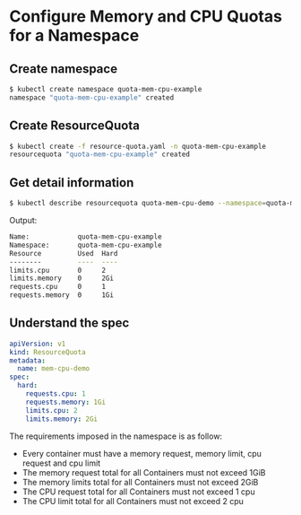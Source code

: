# Configure Memory and CPU Quotas for a Namespace


## Create namespace

```bash
$ kubectl create namespace quota-mem-cpu-example
namespace "quota-mem-cpu-example" created
```

## Create ResourceQuota

```bash
$ kubectl create -f resource-quota.yaml -n quota-mem-cpu-example
resourcequota "quota-mem-cpu-example" created
```

## Get detail information

```bash
$ kubectl describe resourcequota quota-mem-cpu-demo --namespace=quota-mem-cpu-example
```

Output:

```bash
Name:            quota-mem-cpu-example
Namespace:       quota-mem-cpu-example
Resource         Used  Hard
--------         ----  ----
limits.cpu       0     2
limits.memory    0     2Gi
requests.cpu     0     1
requests.memory  0     1Gi
```

## Understand the spec

```yaml
apiVersion: v1
kind: ResourceQuota
metadata:
  name: mem-cpu-demo
spec:
  hard:
    requests.cpu: 1
    requests.memory: 1Gi
    limits.cpu: 2
    limits.memory: 2Gi
```

The requirements imposed in the namespace is as follow:

- Every container must have a memory request, memory limit, cpu request and cpu limit
- The memory request total for all Containers must not exceed 1GiB
- The memory limits total for all Containers must not exceed 2GiB
- The CPU request total for all Containers must not exceed 1 cpu
- The CPU limit total for all Containers must not exceed 2 cpu